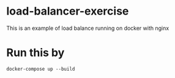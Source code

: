 # load-balancer-exercise
This is an example of load balance running on docker with nginx

# Run this by
```
docker-compose up --build
```